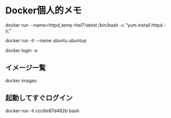 # Docker個人的メモ

docker run --name=httpd_temp rhel7:latest /bin/bash -c "yum install httpd -y;"

docker run -it --name ubuntu ubuntup

docker login -e

## イメージ一覧
docker images

## 起動してすぐログイン
docker run -it ccc6e87d482b bash
